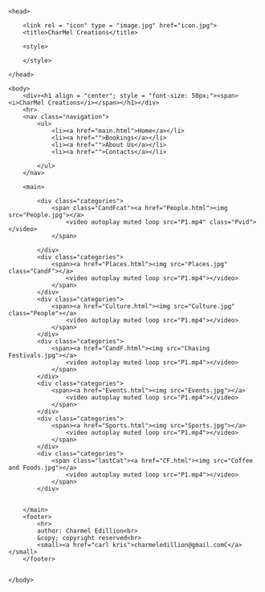 <!DOCTYPE html>
<html>
    <link rel = "stylesheet" href="style.css">

    <head>
        
        <link rel = "icon" type = "image.jpg" href="icon.jpg">
        <title>CharMel Creations</title>
        
        <style>

        </style>

    </head>

    <body>
        <div><h1 align = "center"; style = "font-size: 50px;"><span><i>CharMel Creations</i></span></h1></div>
        <hr>
        <nav class="navigation">
            <ul>
                <li><a href="main.html">Home</a></li>
                <li><a href="">Bookings</a></li>
                <li><a href="">About Us</a></li>
                <li><a href="">Contacts</a></li>

            </ul>
        </nav>

        <main>
            
            <div class="categories">
                <span class="CandFcat"><a href="People.html"><img src="People.jpg"></a>
                    <video autoplay muted loop src="P1.mp4" class="Pvid"></video>
                </span>
                    
            </div>
            <div class="categories">
                <span><a href="Places.html"><img src="Places.jpg" class="CandF"></a>
                    <video autoplay muted loop src="P1.mp4"></video>
                </span>
            </div>
            <div class="categories">
                <span><a href="Culture.html"><img src="Culture.jpg" class="People"></a>
                    <video autoplay muted loop src="P1.mp4"></video>
                </span>
            </div>
            <div class="categories">
                <span><a href="CandF.html"><img src="Chasing Festivals.jpg"></a>
                    <video autoplay muted loop src="P1.mp4"></video>
                </span>
            </div>
            <div class="categories">
                <span><a href="Events.html"><img src="Events.jpg"></a>
                    <video autoplay muted loop src="P1.mp4"></video>
                </span>
            </div>
            <div class="categories">
                <span><a href="Sports.html"><img src="Sports.jpg"></a>
                    <video autoplay muted loop src="P1.mp4"></video>
                </span>
            </div>
            <div class="categories">
                <span class="lastCat"><a href="CF.html"><img src="Coffee and Foods.jpg"></a>
                    <video autoplay muted loop src="P1.mp4"></video>
                </span>
            </div>
                
            
        </main>
        <footer>
            <hr>
            author: Charmel Edillion<br>
            &copy; copyright reserved<br>
            <small><a href="carl kris">charmeledillion@gmail.comC</a></small>
        </footer>


    </body>

</html>
